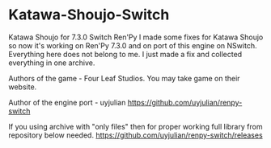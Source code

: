 # Katawa-Shoujo-Switch
Katawa Shoujo for 7.3.0 Switch Ren'Py
I made some fixes for Katawa Shoujo so now it's working on Ren'Py 7.3.0 and on port of this engine on NSwitch.
Everything here does not belong to me. I just made a fix and collected everything in one archive.

Authors of the game - Four Leaf Studios. You may take game on their website.

Author of the engine port - uyjulian https://github.com/uyjulian/renpy-switch


If you using archive with "only files" then for proper working full library from repository below needed.
https://github.com/uyjulian/renpy-switch/releases
